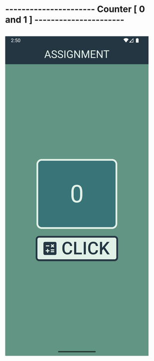 # ---------------------- Counter [ 0 and 1 ] ----------------------
<br>
<img src="../images/Counter.png">